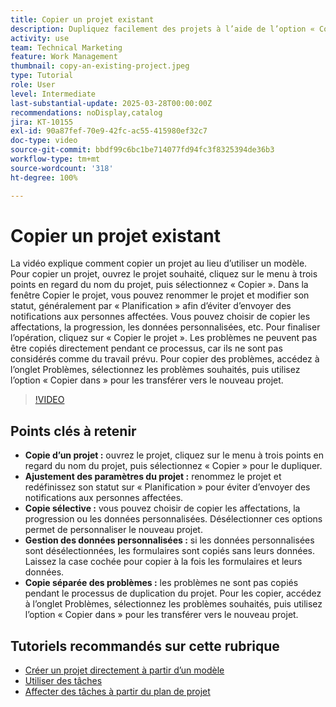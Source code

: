 ```yaml
---
title: Copier un projet existant
description: Dupliquez facilement des projets à l’aide de l’option « Copier » dans le menu à trois points, en renommant et en définissant le statut sur « Planification », en copiant des données et des formulaires personnalisés, et en transférant les problèmes séparément via l’onglet Problèmes pour une configuration de projet personnalisée.
activity: use
team: Technical Marketing
feature: Work Management
thumbnail: copy-an-existing-project.jpeg
type: Tutorial
role: User
level: Intermediate
last-substantial-update: 2025-03-28T00:00:00Z
recommendations: noDisplay,catalog
jira: KT-10155
exl-id: 90a87fef-70e9-42fc-ac55-415980ef32c7
doc-type: video
source-git-commit: bbdf99c6bc1be714077fd94fc3f8325394de36b3
workflow-type: tm+mt
source-wordcount: '318'
ht-degree: 100%

---
```


# Copier un projet existant

La vidéo explique comment copier un projet au lieu d’utiliser un modèle. Pour copier un projet, ouvrez le projet souhaité, cliquez sur le menu à trois points en regard du nom du projet, puis sélectionnez « Copier ». Dans la fenêtre Copier le projet, vous pouvez renommer le projet et modifier son statut, généralement par « Planification » afin d’éviter d’envoyer des notifications aux personnes affectées. Vous pouvez choisir de copier les affectations, la progression, les données personnalisées, etc.
Pour finaliser l’opération, cliquez sur « Copier le projet ».
Les problèmes ne peuvent pas être copiés directement pendant ce processus, car ils ne sont pas considérés comme du travail prévu. Pour copier des problèmes, accédez à l’onglet Problèmes, sélectionnez les problèmes souhaités, puis utilisez l’option « Copier dans » pour les transférer vers le nouveau projet.


>[!VIDEO](https://video.tv.adobe.com/v/3456040/?quality=12&learn=on&enablevpops=1&captions=fre_fr)

## Points clés à retenir

* **Copie d’un projet :** ouvrez le projet, cliquez sur le menu à trois points en regard du nom du projet, puis sélectionnez « Copier » pour le dupliquer.
* **Ajustement des paramètres du projet :** renommez le projet et redéfinissez son statut sur « Planification » pour éviter d’envoyer des notifications aux personnes affectées.
* **Copie sélective :** vous pouvez choisir de copier les affectations, la progression ou les données personnalisées. Désélectionner ces options permet de personnaliser le nouveau projet.
* **Gestion des données personnalisées :** si les données personnalisées sont désélectionnées, les formulaires sont copiés sans leurs données. Laissez la case cochée pour copier à la fois les formulaires et leurs données.
* **Copie séparée des problèmes :** les problèmes ne sont pas copiés pendant le processus de duplication du projet. Pour les copier, accédez à l’onglet Problèmes, sélectionnez les problèmes souhaités, puis utilisez l’option « Copier dans » pour les transférer vers le nouveau projet.


## Tutoriels recommandés sur cette rubrique

* [Créer un projet directement à partir d’un modèle](/help/manage-work/create-and-manage-project-templates/create-a-project-directly-from-a-template.md)
* [Utiliser des tâches](/help/manage-work/tasks/work-with-tasks.md)
* [Affecter des tâches à partir du plan de projet](/help/manage-work/tasks/assign-tasks-from-the-project-plan.md)

